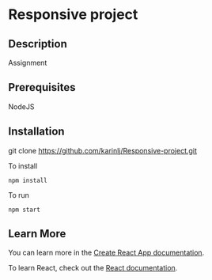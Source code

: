 # Responsive project

## Description
Assignment

## Prerequisites
NodeJS

## Installation
git clone https://github.com/karinlj/Responsive-project.git

To install

```npm install```

To run

```npm start```


## Learn More

You can learn more in the [Create React App documentation](https://facebook.github.io/create-react-app/docs/getting-started).

To learn React, check out the [React documentation](https://reactjs.org/).
